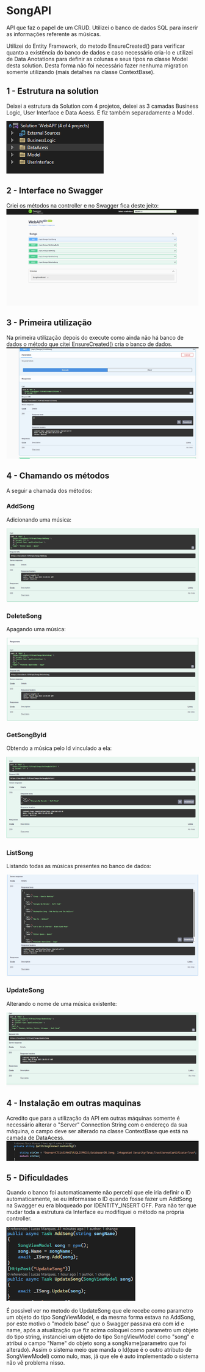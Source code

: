 # SongAPI
API que faz o papel de um CRUD. Utilizei o banco de dados SQL para inserir as informações referente as músicas.

Utilizei do Entity Framework, do metodo EnsureCreated() para verificar quanto a existência do banco de dados e caso necessário cria-lo e utilizei de Data Anotations para definir as colunas e seus tipos na classe Model desta solution. Desta forma não foi necessário fazer nenhuma migration somente utilizando  (mais detalhes na classe ContextBase).

## 1 - Estrutura na solution
Deixei a estrutura da Solution com 4 projetos, deixei as 3 camadas Business Logic, User Interface e Data Acess. E fiz também separadamente a Model.

![Estrutura](img/Solution.png)


## 2 - Interface no Swagger
Criei os métodos na controller e no Swagger fica deste jeito:
![Swagger View](img/swagger.png)

## 3 - Primeira utilização
Na primeira utilização depois do execute como ainda não há banco de dados o método que citei EnsureCreated() cria o banco de dados. 
![Primeira Utilização](img/first.jpg)

## 4 - Chamando os métodos
A seguir a chamada dos métodos:

<h3>AddSong</h3> 
 Adicionando uma música:

![Add](img/add.png)

<h3>DeleteSong</h3> 
 Apagando uma música:

![Delete](img/delete.png)

<h3>GetSongById</h3> 
 Obtendo a música pelo Id vinculado a ela:

![GetById](img/getById.png)

<h3>ListSong</h3> 
 Listando todas as músicas presentes no banco de dados:

![List](img/list.png)

<h3>UpdateSong</h3> 
 Alterando o nome de uma música existente:

![Update](img/update.png)

## 4 - Instalação em outras maquinas
Acredito que para a utilização da API em outras máquinas somente é necessário alterar o "Server" Connection String com o endereço da sua máquina, o campo deve ser alterado na classe ContextBase que está na camada de DataAcess. 
![Primeira Utilização](img/context.png)

## 5 - Dificuldades
Quando o banco foi automaticamente não percebi que ele iria definir o ID automaticamente, se eu informasse o ID quando fosse fazer um AddSong na Swagger eu era bloqueado por IDENTITY_INSERT OFF. Para não ter que mudar toda a estrutura da Interface eu modifiquei o método na própria controller.

![Modificação](img/metodo.png)

É possivel ver no metodo do UpdateSong que ele recebe como parametro um objeto do tipo SongViewModel, e da mesma forma estava na AddSong, por este motivo o "modelo base" que o Swagger passava era com id e name, após a atualização que fiz acima coloquei como parametro um objeto do tipo string, instanciei um objeto do tipo SongViewModel como "song" e atribui o campo "Name" do objeto song a songName(parametro que foi alterado). Assim o sistema meio que manda o Id(que é o outro atributo de SongViewModel) como nulo, mas, já que ele é auto implementado o sistema não vê problema nisso.
